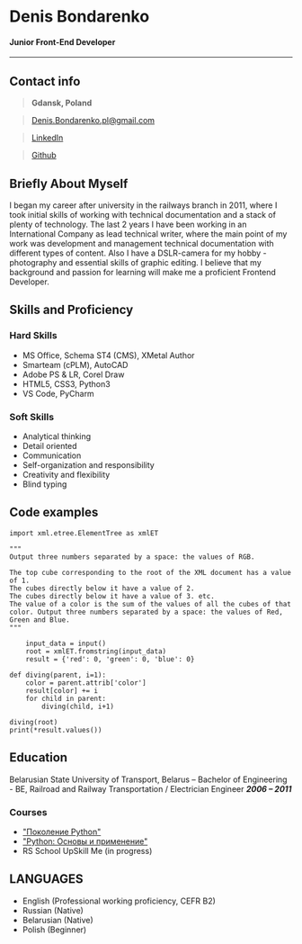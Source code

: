 # Denis Bondarenko

#### Junior Front-End Developer

---

## Contact info

> **Gdansk, Poland**

> Denis.Bondarenko.pl@gmail.com

> [LinkedIn](linkedin.com/in/denis-bondarenko-pl)

> [Github](https://github.com/ExIxIxS)

## Briefly About Myself

I began my career after university in the railways branch in 2011, where I took initial skills of working with technical documentation and a stack of plenty of technology. The last 2 years I have been working in an International Company as lead technical writer,  where the main point of my work was development and management technical documentation with different types of content. Also I have a DSLR-camera for my hobby - photography and essential skills of graphic editing. 
I believe that my background  and passion for learning will make me a proficient Frontend Developer.

## Skills and Proficiency

### Hard Skills

+ MS Office, Schema ST4 (CMS), XMetal Author
+ Smarteam (cPLM), AutoCAD
+ Adobe PS & LR, Corel Draw
+ HTML5, CSS3, Python3
+ VS Code, PyCharm

### Soft Skills

+ Analytical thinking
+ Detail oriented
+ Communication
+ Self-organization and responsibility
+ Creativity and flexibility
+ Blind typing

## Code examples

    import xml.etree.ElementTree as xmlET

    """
    Output three numbers separated by a space: the values of RGB.
    
    The top cube corresponding to the root of the XML document has a value of 1.
    The cubes directly below it have a value of 2.
    The cubes directly below it have a value of 3. etc.
    The value of a color is the sum of the values of all the cubes of that color. Output three numbers separated by a space: the values of Red, Green and Blue.
    """
    
        input_data = input()
        root = xmlET.fromstring(input_data)
        result = {'red': 0, 'green': 0, 'blue': 0}
    
    def diving(parent, i=1):
        color = parent.attrib['color']
        result[color] += i
        for child in parent:
            diving(child, i+1)
    
    diving(root)
    print(*result.values())

## Education

Belarusian State University of Transport, Belarus – Bachelor of Engineering - BE, Railroad and Railway Transportation / Electrician Engineer
*__2006 – 2011__*


### Courses

- ["Поколение Python"](https://stepik.org/cert/1382667)
- ["Python: Основы и применение"](https://stepik.org/cert/1527393)
- RS School UpSkill Me (in progress)

## LANGUAGES
+ English (Professional working proficiency, CEFR B2)
+ Russian (Native)
+ Belarusian (Native)
+ Polish (Beginner)